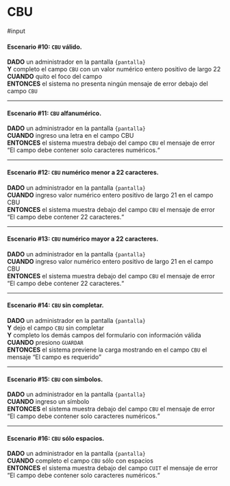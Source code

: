# CBU
#input


#### Escenario \#10: `CBU` válido.  
**DADO** un administrador en la pantalla `{pantalla}`  
**Y** completo el campo `CBU` con un valor numérico entero positivo de largo 22  
**CUANDO** quito el foco del campo  
**ENTONCES** el sistema no presenta ningún mensaje de error debajo del campo `CBU`  

- - - -

#### Escenario \#11: `CBU` alfanumérico.  
**DADO** un administrador en la pantalla `{pantalla}`  
**CUANDO** ingreso una letra en el campo CBU  
**ENTONCES** el sistema muestra debajo del campo `CBU` el mensaje de error “El campo debe contener solo caracteres numéricos.“  

- - - -

#### Escenario \#12: `CBU` numérico menor a 22 caracteres.  
**DADO** un administrador en la pantalla `{pantalla}`  
**CUANDO** ingreso valor numérico entero positivo de largo 21 en el campo CBU  
**ENTONCES** el sistema muestra debajo del campo `CBU` el mensaje de error “El campo debe contener 22 caracteres.“  

- - - -

#### Escenario \#13: `CBU` numérico mayor a 22 caracteres.  
**DADO** un administrador en la pantalla `{pantalla}`  
**CUANDO** ingreso valor numérico entero positivo de largo 21 en el campo CBU  
**ENTONCES** el sistema muestra debajo del campo `CBU` el mensaje de error “El campo debe contener 22 caracteres.“  

- - - -

#### Escenario \#14: `CBU` sin completar.  
**DADO** un administrador en la pantalla `{pantalla}`  
**Y** dejo el campo `CBU` sin completar  
**Y** completo los demás campos del formulario con información válida  
**CUANDO** presiono `GUARDAR`  
**ENTONCES** el sistema previene la carga mostrando en el campo `CBU` el mensaje “El campo es requerido”  

- - - -

#### Escenario \#15: `CBU` con símbolos.  
**DADO** un administrador en la pantalla `{pantalla}`  
**CUANDO** ingreso un símbolo  
**ENTONCES** el sistema muestra debajo del campo `CBU` el mensaje de error  “El campo debe contener solo caracteres numéricos.“  

- - - -

#### Escenario \#16: `CBU` sólo espacios.  
**DADO** un administrador en la pantalla `{pantalla}`  
**CUANDO** completo el campo `CBU` sólo con espacios  
**ENTONCES** el sistema muestra debajo del campo `CUIT` el mensaje de error  “El campo debe contener solo caracteres numéricos.“  